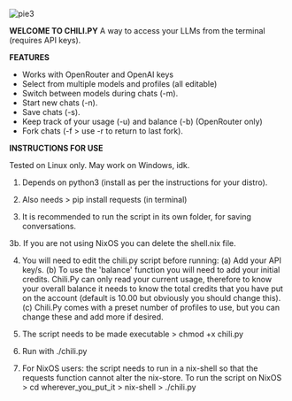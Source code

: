 
![pie3](https://github.com/user-attachments/assets/2e94f23a-5e32-4321-95d2-146a4773251f)

**WELCOME TO CHILI.PY**
A way to access your LLMs from the terminal (requires API keys).

**FEATURES**

* Works with OpenRouter and OpenAI keys
* Select from multiple models and profiles (all editable)
* Switch between models during chats (-m).
* Start new chats (-n).
* Save chats (-s).
* Keep track of your usage (-u) and balance (-b) (OpenRouter only)
* Fork chats (-f > use -r to return to last fork).


**INSTRUCTIONS FOR USE**

Tested on Linux only. May work on Windows, idk.

1. Depends on python3 (install as per the instructions for your distro).

2. Also needs > pip install requests (in terminal)

3. It is recommended to run the script in its own folder, for saving conversations.

3b. If you are not using NixOS you can delete the shell.nix file. 

4. You will need to edit the chili.py script before running:
(a) Add your API key/s.
(b) To use the 'balance' function you will need to add your initial credits. Chili.Py can only read your current usage, therefore to know your overall balance it needs to know the total credits that you have put on the account (default is 10.00 but obviously you should change this).
(c) Chili.Py comes with a preset number of profiles to use, but you can change these and add more if desired.

5. The script needs to be made executable > chmod +x chili.py

6. Run with ./chili.py

7. For NixOS users: the script needs to run in a nix-shell so that the requests function cannot alter the nix-store. To run the script on NixOS > cd wherever_you_put_it > nix-shell > ./chili.py
